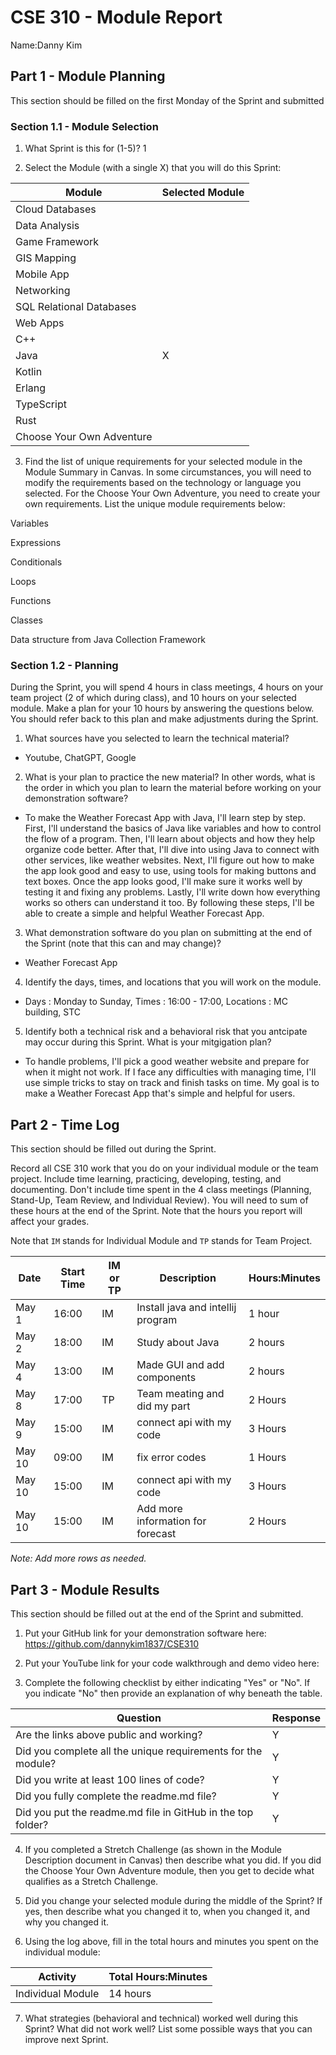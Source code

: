 # CSE 310 - Module Report

Name:Danny Kim

## Part 1 - Module Planning

This section should be filled on the first Monday of the Sprint and submitted

### Section 1.1 - Module Selection

1. What Sprint is this for (1-5)? 1

2. Select the Module (with a single X) that you will do this Sprint:

|Module                   |Selected Module|
|-------------------------|---------------|
|Cloud Databases          |               |
|Data Analysis            |               |
|Game Framework           |               |
|GIS Mapping              |               |
|Mobile App               |               |
|Networking               |               |
|SQL Relational Databases |               |
|Web Apps                 |               |
|C++                      |               |
|Java                     |      X        |
|Kotlin                   |               |
|Erlang                   |               |
|TypeScript               |               |
|Rust                     |               |
|Choose Your Own Adventure|               |

3. Find the list of unique requirements for your selected module in the Module Summary in Canvas.  In some circumstances, you will need to modify the requirements based on the technology or language you selected.  For the Choose Your Own Adventure, you need to create your own requirements.  List the unique module requirements below:

Variables

Expressions

Conditionals

Loops

Functions

Classes

Data structure from Java Collection Framework

### Section 1.2 - Planning

During the Sprint, you will spend 4 hours in class meetings, 4 hours on your team project (2 of which during class), and 10 hours on your selected module.  Make a plan for your 10 hours by answering the questions below.  You should refer back to this plan and make adjustments during the Sprint.

1. What sources have you selected to learn the technical material?
- Youtube, ChatGPT, Google

2. What is your plan to practice the new material?  In other words, what is the order in which you plan to learn the material before working on your demonstration software?
- To make the Weather Forecast App with Java, I'll learn step by step. First, I'll understand the basics of Java like variables and how to control the flow of a program. Then, I'll learn about objects and how they help organize code better. After that, I'll dive into using Java to connect with other services, like weather websites. Next, I'll figure out how to make the app look good and easy to use, using tools for making buttons and text boxes. Once the app looks good, I'll make sure it works well by testing it and fixing any problems. Lastly, I'll write down how everything works so others can understand it too. By following these steps, I'll be able to create a simple and helpful Weather Forecast App.

3. What demonstration software do you plan on submitting at the end of the Sprint (note that this can and may change)?
- Weather Forecast App
4. Identify the days, times, and locations that you will work on the module.
- Days : Monday to Sunday, Times : 16:00 - 17:00, Locations : MC building, STC

5. Identify both a technical risk and a behavioral risk that you antcipate may occur during this Sprint.  What is your mitgigation plan?
- To handle problems, I'll pick a good weather website and prepare for when it might not work. If I face any difficulties with managing time, I'll use simple tricks to stay on track and finish tasks on time. My goal is to make a Weather Forecast App that's simple and helpful for users.


## Part 2 - Time Log

This section should be filled out during the Sprint. 

Record all CSE 310 work that you do on your individual module or the team project.  Include time learning, practicing, developing, testing, and documenting.  Don't include time spent in the 4 class meetings (Planning, Stand-Up, Team Review, and Individual Review).  You will need to sum of these hours at the end of the Sprint. Note that the hours you report will affect your grades.

Note that `IM` stands for Individual Module and `TP` stands for Team Project.  

|Date      |Start Time|IM or TP|Description                                 |Hours:Minutes|
|----------|----------|--------|--------------------------------------------|-------------|
|  May 1   |  16:00   |  IM    |Install java and intellij program           |  1 hour     |
|  May 2   |  18:00   |  IM    |Study about Java                            |  2 hours    |
|  May 4   |  13:00   |  IM    |Made GUI and add components                 |  2 hours    |
|  May 8   |  17:00   |  TP    |Team meating and did my part                |  2 Hours    |
|  May 9   |  15:00   |  IM    |connect api with my code                    |  3 Hours    |
|  May 10  |  09:00   |  IM    |fix error codes                             |  1 Hours    |
|  May 10  |  15:00   |  IM    |connect api with my code                    |  3 Hours    |
|  May 10  |  15:00   |  IM    |Add more information for forecast           |  2 Hours    |

_Note: Add more rows as needed._


## Part 3 - Module Results

This section should be filled out at the end of the Sprint and submitted.

1. Put your GitHub link for your demonstration software here: 
https://github.com/dannykim1837/CSE310
2. Put your YouTube link for your code walkthrough and demo video here:

3. Complete the following checklist by either indicating "Yes" or "No". If you indicate "No" then provide an explanation of why beneath the table.

|Question                                                    |Response|
|------------------------------------------------------------|--------|
|Are the links above public and working?                     |  Y     |
|Did you complete all the unique requirements for the module?|   Y    |
|Did you write at least 100 lines of code?                   |    Y   |
|Did you fully complete the readme.md file?                  |     Y  |
|Did you put the readme.md file in GitHub in the top folder? |      Y |

4. If you completed a Stretch Challenge (as shown in the Module Description document in Canvas) then describe what you did.  If you did the Choose Your Own Adventure module, then you get to decide what qualifies as a Stretch Challenge.

5. Did you change your selected module during the middle of the Sprint?  If yes, then describe what you changed it to, when you changed it, and why you changed it.

6. Using the log above, fill in the total hours and minutes you spent on the individual module:

|Activity         |Total Hours:Minutes|
|-----------------|-------------------|
|Individual Module|    14 hours       |

7. What strategies (behavioral and technical) worked well during this Sprint?  What did not work well?  List some possible ways that you can improve next Sprint.

